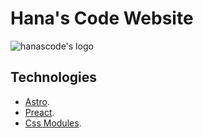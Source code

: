 # Hana's Code Website

![hanascode's logo](https://i.imgur.com/TkWChsI.png)

## Technologies

- [Astro](https://astro.build).
- [Preact](https://preactjs.com/).
- [Css Modules](https://github.com/css-modules/css-modules).
